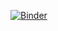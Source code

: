 [![Binder](http://mybinder.org/badge.svg)](http://beta.mybinder.org/v2/gh/andlay/binder-test/master)